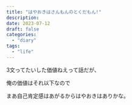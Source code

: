 ```yaml
---
title: "はやおきはさんもんのとくだもん!"
description:
date: 2023-07-12
draft: false
categories:
  - "diary"
tags:
  - "life"
---
```


3文ってたいした価値ねえって話だが、

俺の価値はそれ以下なので

まあ自己肯定感はあがるからはやおきはありかな。
